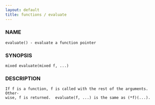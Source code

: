```yaml
---
layout: default
title: functions / evaluate
---
```


### NAME

    evaluate() - evaluate a function pointer


### SYNOPSIS

    mixed evaluate(mixed f, ...)


### DESCRIPTION

    If f is a function, f is called with the rest of the arguments.  Other‐
    wise, f is returned.  evaluate(f, ...) is the same as (*f)(...).
